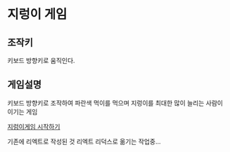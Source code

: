 # 지렁이 게임

## 조작키

키보드 방향키로 움직인다.

## 게임설명

키보드 방향키로 조작하여 파란색 먹이를 먹으며 지렁이를 최대한 많이 늘리는 사람이 이기는 게임

[지렁이게임 시작하기](https://kangminser.github.io/game-earthworm/)

기존에 리엑트로 작성된 것 리엑트 리덕스로 옮기는 작업중...
